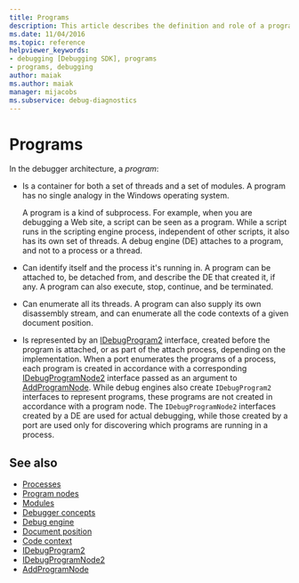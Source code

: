 ```yaml
---
title: Programs
description: This article describes the definition and role of a program in the debugger architecture in Visual Studio.
ms.date: 11/04/2016
ms.topic: reference
helpviewer_keywords:
- debugging [Debugging SDK], programs
- programs, debugging
author: maiak
ms.author: maiak
manager: mijacobs
ms.subservice: debug-diagnostics
---
```

# Programs

In the debugger architecture, a *program*:

- Is a container for both a set of threads and a set of modules. A program has no single analogy in the Windows operating system.

     A program is a kind of subprocess. For example, when you are debugging a Web site, a script can be seen as a program. While a script runs in the scripting engine process, independent of other scripts, it also has its own set of threads. A debug engine (DE) attaches to a program, and not to a process or a thread.

- Can identify itself and the process it's running in. A program can be attached to, be detached from, and describe the DE that created it, if any. A program can also execute, stop, continue, and be terminated.

- Can enumerate all its threads. A program can also supply its own disassembly stream, and can enumerate all the code contexts of a given document position.

- Is represented by an [IDebugProgram2](../../extensibility/debugger/reference/idebugprogram2.md) interface, created before the program is attached, or as part of the attach process, depending on the implementation. When a port enumerates the programs of a process, each program is created in accordance with a corresponding [IDebugProgramNode2](../../extensibility/debugger/reference/idebugprogramnode2.md) interface passed as an argument to [AddProgramNode](../../extensibility/debugger/reference/idebugportnotify2-addprogramnode.md). While debug engines also create `IDebugProgram2` interfaces to represent programs, these programs are not created in accordance with a program node. The `IDebugProgramNode2` interfaces created by a DE are used for actual debugging, while those created by a port are used only for discovering which programs are running in a process.

## See also
- [Processes](../../extensibility/debugger/processes.md)
- [Program nodes](../../extensibility/debugger/program-nodes.md)
- [Modules](../../extensibility/debugger/modules.md)
- [Debugger concepts](../../extensibility/debugger/debugger-concepts.md)
- [Debug engine](../../extensibility/debugger/debug-engine.md)
- [Document position](../../extensibility/debugger/document-position.md)
- [Code context](../../extensibility/debugger/code-context.md)
- [IDebugProgram2](../../extensibility/debugger/reference/idebugprogram2.md)
- [IDebugProgramNode2](../../extensibility/debugger/reference/idebugprogramnode2.md)
- [AddProgramNode](../../extensibility/debugger/reference/idebugportnotify2-addprogramnode.md)
